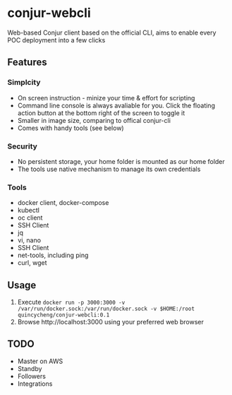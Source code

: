 # conjur-webcli
Web-based Conjur client based on the official CLI, aims to enable every POC deployment into a few clicks

## Features
### Simplcity
- On screen instruction - minize your time & effort for scripting
- Command line console is always avaliable for you. Click the floating action button at the bottom right of the screen to toggle it
- Smaller in image size, comparing to offical conjur-cli
- Comes with handy tools (see below)

### Security
- No persistent storage, your home folder is mounted as our home folder
- The tools use native mechanism to manage its own credentials

### Tools
- docker client, docker-compose
- kubectl
- oc client
- SSH Client
- jq
- vi, nano
- SSH Client
- net-tools, including ping
- curl, wget

## Usage

1. Execute `docker run -p 3000:3000 -v /var/run/docker.sock:/var/run/docker.sock -v $HOME:/root quincycheng/conjur-webcli:0.1`
2. Browse http://localhost:3000 using your preferred web browser


## TODO
 - Master on AWS
 - Standby
 - Followers
 - Integrations
